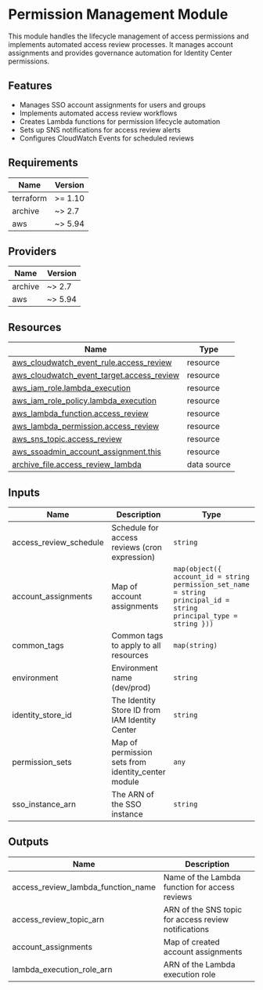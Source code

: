 # Permission Management Module

This module handles the lifecycle management of access permissions and implements automated access review processes. It manages account assignments and provides governance automation for Identity Center permissions.

## Features

- Manages SSO account assignments for users and groups
- Implements automated access review workflows
- Creates Lambda functions for permission lifecycle automation
- Sets up SNS notifications for access review alerts
- Configures CloudWatch Events for scheduled reviews

<!-- BEGIN_TF_DOCS -->
## Requirements

| Name      | Version |
| --------- | ------- |
| terraform | >= 1.10 |
| archive   | ~> 2.7  |
| aws       | ~> 5.94 |

## Providers

| Name    | Version |
| ------- | ------- |
| archive | ~> 2.7  |
| aws     | ~> 5.94 |

## Resources

| Name                                                                                                                                             | Type        |
| ------------------------------------------------------------------------------------------------------------------------------------------------ | ----------- |
| [aws_cloudwatch_event_rule.access_review](https://registry.terraform.io/providers/hashicorp/aws/latest/docs/resources/cloudwatch_event_rule)     | resource    |
| [aws_cloudwatch_event_target.access_review](https://registry.terraform.io/providers/hashicorp/aws/latest/docs/resources/cloudwatch_event_target) | resource    |
| [aws_iam_role.lambda_execution](https://registry.terraform.io/providers/hashicorp/aws/latest/docs/resources/iam_role)                            | resource    |
| [aws_iam_role_policy.lambda_execution](https://registry.terraform.io/providers/hashicorp/aws/latest/docs/resources/iam_role_policy)              | resource    |
| [aws_lambda_function.access_review](https://registry.terraform.io/providers/hashicorp/aws/latest/docs/resources/lambda_function)                 | resource    |
| [aws_lambda_permission.access_review](https://registry.terraform.io/providers/hashicorp/aws/latest/docs/resources/lambda_permission)             | resource    |
| [aws_sns_topic.access_review](https://registry.terraform.io/providers/hashicorp/aws/latest/docs/resources/sns_topic)                             | resource    |
| [aws_ssoadmin_account_assignment.this](https://registry.terraform.io/providers/hashicorp/aws/latest/docs/resources/ssoadmin_account_assignment)  | resource    |
| [archive_file.access_review_lambda](https://registry.terraform.io/providers/hashicorp/archive/latest/docs/data-sources/file)                     | data source |

## Inputs

| Name                     | Description                                         | Type                                                                                                                  | Default               | Required |
| ------------------------ | --------------------------------------------------- | --------------------------------------------------------------------------------------------------------------------- | --------------------- | :------: |
| access\_review\_schedule | Schedule for access reviews (cron expression)       | `string`                                                                                                              | `"cron(0 9 1 * ? *)"` |    no    |
| account\_assignments     | Map of account assignments                          | ```map(object({ account_id = string permission_set_name = string principal_id = string principal_type = string }))``` | `{}`                  |    no    |
| common\_tags             | Common tags to apply to all resources               | `map(string)`                                                                                                         | `{}`                  |    no    |
| environment              | Environment name (dev/prod)                         | `string`                                                                                                              | n/a                   |   yes    |
| identity\_store\_id      | The Identity Store ID from IAM Identity Center      | `string`                                                                                                              | n/a                   |   yes    |
| permission\_sets         | Map of permission sets from identity\_center module | `any`                                                                                                                 | `{}`                  |    no    |
| sso\_instance\_arn       | The ARN of the SSO instance                         | `string`                                                                                                              | n/a                   |   yes    |

## Outputs

| Name                                   | Description                                          |
| -------------------------------------- | ---------------------------------------------------- |
| access\_review\_lambda\_function\_name | Name of the Lambda function for access reviews       |
| access\_review\_topic\_arn             | ARN of the SNS topic for access review notifications |
| account\_assignments                   | Map of created account assignments                   |
| lambda\_execution\_role\_arn           | ARN of the Lambda execution role                     |
<!-- END_TF_DOCS -->
